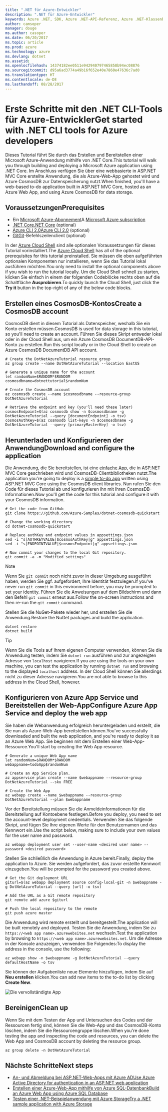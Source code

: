 ```yaml
---
title: ".NET für Azure-Entwickler"
description: ".NET für Azure-Entwickler"
keywords: Azure .NET, SDK, Azure .NET-API-Referenz, Azure .NET-Klassenbibliothek
author: camsoper
manager: douge
ms.author: casoper
ms.date: 06/20/2017
ms.topic: article
ms.prod: azure
ms.technology: azure
ms.devlang: dotnet
ms.assetid: 
ms.openlocfilehash: 14374182ee0511e942940797465858b94ec08876
ms.sourcegitcommit: d95a6ad3774a49b16f652e40e7860e47636c7ad0
ms.translationtype: HT
ms.contentlocale: de-DE
ms.lasthandoff: 08/28/2017
---
```

# <a name="get-started-with-net-cli-tools-for-azure-developers"></a><span data-ttu-id="6dd05-104">Erste Schritte mit den .NET CLI-Tools für Azure-Entwickler</span><span class="sxs-lookup"><span data-stu-id="6dd05-104">Get started with .NET CLI tools for Azure developers</span></span>

<span data-ttu-id="6dd05-105">Dieses Tutorial führt Sie durch das Erstellen und Bereitstellen einer Microsoft Azure-Anwendung mithilfe von .NET Core.</span><span class="sxs-lookup"><span data-stu-id="6dd05-105">This tutorial will walk you through building and deploying a Microsoft Azure application using .NET Core.</span></span>  <span data-ttu-id="6dd05-106">Im Anschluss verfügen Sie über eine webbasierte in ASP.NET MVC Core erstellte Anwendung, die als Azure-Web-App gehostet wird und Azure CosmosDB zur Datenspeicherung nutzt.</span><span class="sxs-lookup"><span data-stu-id="6dd05-106">When finished, you'll have a web-based to-do application built in ASP.NET MVC Core, hosted as an Azure Web App, and using Azure CosmosDB for data storage.</span></span>

## <a name="prerequisites"></a><span data-ttu-id="6dd05-107">Voraussetzungen</span><span class="sxs-lookup"><span data-stu-id="6dd05-107">Prerequisites</span></span>

* <span data-ttu-id="6dd05-108">Ein [Microsoft Azure-Abonnement](https://azure.microsoft.com/free/)</span><span class="sxs-lookup"><span data-stu-id="6dd05-108">A [Microsoft Azure subscription](https://azure.microsoft.com/free/)</span></span>
* [<span data-ttu-id="6dd05-109">.NET Core</span><span class="sxs-lookup"><span data-stu-id="6dd05-109">.NET Core</span></span>](https://www.microsoft.com/net/download/core) (optional)
* [<span data-ttu-id="6dd05-110">Azure CLI 2.0</span><span class="sxs-lookup"><span data-stu-id="6dd05-110">Azure CLI 2.0</span></span>](/cli/azure/install-az-cli2) (optional)
* [<span data-ttu-id="6dd05-111">Git</span><span class="sxs-lookup"><span data-stu-id="6dd05-111">Git</span></span>](https://www.git-scm.com/)-Befehlszeilenclient (optional)

<span data-ttu-id="6dd05-112">In der [Azure Cloud Shell](/azure/cloud-shell/) sind alle optionalen Voraussetzungen für dieses Tutorial vorinstalliert.</span><span class="sxs-lookup"><span data-stu-id="6dd05-112">The [Azure Cloud Shell](/azure/cloud-shell/) has all of the optional prerequisites for this tutorial preinstalled.</span></span>  <span data-ttu-id="6dd05-113">Sie müssen die oben aufgeführten optionalen Komponenten nur installieren, wenn Sie das Tutorial lokal ausführen möchten.</span><span class="sxs-lookup"><span data-stu-id="6dd05-113">You only need to install the optional components above if you wish to run the tutorial locally.</span></span>  <span data-ttu-id="6dd05-114">Um die Cloud Shell schnell zu starten, klicken Sie einfach in einem der folgenden Codeblöcke rechts oben auf die Schaltfläche **Ausprobieren**.</span><span class="sxs-lookup"><span data-stu-id="6dd05-114">To quickly launch the Cloud Shell, just click the **Try it** button in the top-right of any of the below code blocks.</span></span>

## <a name="create-a-cosmosdb-account"></a><span data-ttu-id="6dd05-115">Erstellen eines CosmosDB-Kontos</span><span class="sxs-lookup"><span data-stu-id="6dd05-115">Create a CosmosDB account</span></span>

<span data-ttu-id="6dd05-116">CosmosDB dient in diesem Tutorial als Datenspeicher, weshalb Sie ein Konto erstellen müssen.</span><span class="sxs-lookup"><span data-stu-id="6dd05-116">CosmosDB is used for data storage in this tutorial, so you'll need to create an account.</span></span>  <span data-ttu-id="6dd05-117">Führen Sie dieses Skript entweder lokal oder in der Cloud Shell aus, um ein Azure CosmosDB DocumentDB-API-Konto zu erstellen.</span><span class="sxs-lookup"><span data-stu-id="6dd05-117">Run this script locally or in the Cloud Shell to create an Azure CosmosDB DocumentDB API account.</span></span>

```azurecli-interactive
# Create the DotNetAzureTutorial resource group
az group create --name DotNetAzureTutorial --location EastUS

# Generate a unique name for the account
let randomNum=$RANDOM*$RANDOM
cosmosdbname=dotnettutorial$randomNum

# Create the CosmosDB account
az cosmosdb create --name $cosmosdbname --resource-group DotNetAzureTutorial

# Retrieve the endpoint and key (you'll need these later)
cosmosEndpoint=$(az cosmosdb show -n $cosmosdbname -g DotNetAzureTutorial --query [documentEndpoint] -o tsv)
cosmosAuthKey=$(az cosmosdb list-keys -n $cosmosdbname -g DotNetAzureTutorial --query [primaryMasterKey] -o tsv)

```

## <a name="download-and-configure-the-application"></a><span data-ttu-id="6dd05-118">Herunterladen und Konfigurieren der Anwendung</span><span class="sxs-lookup"><span data-stu-id="6dd05-118">Download and configure the application</span></span>

<span data-ttu-id="6dd05-119">Die Anwendung, die Sie bereitstellen, ist eine [einfache App](https://github.com/Azure-Samples/dotnet-cosmosdb-quickstart/), die in ASP.NET MVC Core geschrieben wird und CosmosDB-Clientbibliotheken nutzt.</span><span class="sxs-lookup"><span data-stu-id="6dd05-119">The application you're going to deploy is a [simple to-do app](https://github.com/Azure-Samples/dotnet-cosmosdb-quickstart/) written using ASP.NET MVC Core using the CosmosDB client libraries.</span></span>  <span data-ttu-id="6dd05-120">Nun rufen Sie den Code für dieses Tutorial ab und konfigurieren ihn mit Ihren CosmosDB-Informationen.</span><span class="sxs-lookup"><span data-stu-id="6dd05-120">Now you'll get the code for this tutorial and configure it with your CosmosDB information.</span></span>

```azurecli-interactive
# Get the code from GitHub
git clone https://github.com/Azure-Samples/dotnet-cosmosdb-quickstart

# Change the working directory
cd dotnet-cosmosdb-quickstart

# Replace authKey and endpoint values in appsettings.json
sed -i "s|AUTHKEYVALUE|$cosmosAuthKey|g" appsettings.json
sed -i "s|ENDPOINTVALUE|$cosmosEndpoint|g" appsettings.json

# Now commit your changes to the local Git repository.
git commit -a -m "Modified settings"

```

> [!NOTE]
> <span data-ttu-id="6dd05-121">Wenn Sie `git commit` noch nicht zuvor in dieser Umgebung ausgeführt haben, werden Sie ggf. aufgefordert, Ihre Identität festzulegen.</span><span class="sxs-lookup"><span data-stu-id="6dd05-121">If you've never run `git commit` in this environment before, you may be prompted to set your identity.</span></span> <span data-ttu-id="6dd05-122">Führen Sie die Anweisungen auf dem Bildschirm und dann den Befehl `git commit` erneut aus.</span><span class="sxs-lookup"><span data-stu-id="6dd05-122">Follow the on-screen instructions and then re-run the `git commit` command.</span></span>

<span data-ttu-id="6dd05-123">Stellen Sie die NuGet-Pakete wieder her, und erstellen Sie die Anwendung.</span><span class="sxs-lookup"><span data-stu-id="6dd05-123">Restore the NuGet packages and build the application.</span></span>

```azurecli-interactive
dotnet restore
dotnet build
```

> [!TIP]
> <span data-ttu-id="6dd05-124">Wenn Sie die Tools auf Ihrem eigenen Computer verwenden, können Sie die Anwendung testen, indem Sie `dotnet run` ausführen und zur angezeigten Adresse von `localhost` navigieren.</span><span class="sxs-lookup"><span data-stu-id="6dd05-124">If you are using the tools on your own machine, you can test the application by running `dotnet run` and browsing to the displayed `localhost` address.</span></span>  <span data-ttu-id="6dd05-125">In der Cloud Shell können Sie allerdings nicht zu dieser Adresse navigieren.</span><span class="sxs-lookup"><span data-stu-id="6dd05-125">You are not able to browse to this address in the Cloud Shell, however.</span></span>  

## <a name="configure-azure-app-service-and-deploy-the-web-app"></a><span data-ttu-id="6dd05-126">Konfigurieren von Azure App Service und Bereitstellen der Web-App</span><span class="sxs-lookup"><span data-stu-id="6dd05-126">Configure Azure App Service and deploy the web app</span></span>

<span data-ttu-id="6dd05-127">Sie haben die Webanwendung erfolgreich heruntergeladen und erstellt, die Sie nun als Azure-Web-App bereitstellen können.</span><span class="sxs-lookup"><span data-stu-id="6dd05-127">You've successfully downloaded and built the web application, and you're ready to deploy it as an Azure Web App.</span></span>  <span data-ttu-id="6dd05-128">Sie beginnen mit dem Erstellen einer Web-App-Ressource.</span><span class="sxs-lookup"><span data-stu-id="6dd05-128">You'll start by creating the Web App resource.</span></span>

```azurecli-interactive
# Generate a unique Web App name
let randomNum=$RANDOM*$RANDOM
webappname=todoApp$randomNum

# Create an App Service plan.
az appservice plan create --name $webappname --resource-group DotNetAzureTutorial --sku FREE

# Create the Web App
az webapp create --name $webappname --resource-group DotNetAzureTutorial --plan $webappname

```

<span data-ttu-id="6dd05-129">Vor der Bereitstellung müssen Sie die Anmeldeinformationen für die Bereitstellung auf Kontoebene festlegen.</span><span class="sxs-lookup"><span data-stu-id="6dd05-129">Before you deploy, you need to set the account-level deployment credentials.</span></span>  <span data-ttu-id="6dd05-130">Verwenden Sie das folgende Skript, und fügen Sie Ihre eigenen Werte für den Benutzernamen und das Kennwort ein.</span><span class="sxs-lookup"><span data-stu-id="6dd05-130">Use the script below, making sure to include your own values for the user name and password.</span></span>

```azurecli-interactive
az webapp deployment user set --user-name <desired user name> --password <desired password>
```

<span data-ttu-id="6dd05-131">Stellen Sie schließlich die Anwendung in Azure bereit.</span><span class="sxs-lookup"><span data-stu-id="6dd05-131">Finally, deploy the application to Azure.</span></span>  <span data-ttu-id="6dd05-132">Sie werden aufgefordert, das zuvor erstellte Kennwort einzugeben.</span><span class="sxs-lookup"><span data-stu-id="6dd05-132">You will be prompted for the password you created above.</span></span>

```azurecli-interactive
# Get the Git deployment URL
giturl=$(az webapp deployment source config-local-git -n $webappname -g DotNetAzureTutorial --query [url] -o tsv)

# Add the URL as a Git remote repository
git remote add azure $giturl

# Push the local repository to the remote
git push azure master
```

<span data-ttu-id="6dd05-133">Die Anwendung wird remote erstellt und bereitgestellt.</span><span class="sxs-lookup"><span data-stu-id="6dd05-133">The application will be built remotely and deployed.</span></span>  <span data-ttu-id="6dd05-134">Testen Sie die Anwendung, indem Sie zu `https://<web app name>.azurewebsites.net` wechseln.</span><span class="sxs-lookup"><span data-stu-id="6dd05-134">Test the application by browsing to `https://<web app name>.azurewebsites.net`.</span></span>  <span data-ttu-id="6dd05-135">Um die Adresse in der Konsole anzuzeigen, verwenden Sie Folgendes:</span><span class="sxs-lookup"><span data-stu-id="6dd05-135">To display the address in the console, use the following:</span></span>

```azurecli-interactive
az webapp show -n $webappname -g DotNetAzureTutorial --query defaultHostName -o tsv
```

<span data-ttu-id="6dd05-136">Sie können der Aufgabenliste neue Elemente hinzufügen, indem Sie auf **Neu erstellen** klicken.</span><span class="sxs-lookup"><span data-stu-id="6dd05-136">You can add new items to the to-do list by clicking **Create New**.</span></span>

![Die vervollständigte App](./media/dotnet-quickstart/todo.png)

## <a name="clean-up"></a><span data-ttu-id="6dd05-138">Bereinigen</span><span class="sxs-lookup"><span data-stu-id="6dd05-138">Clean up</span></span>

<span data-ttu-id="6dd05-139">Wenn Sie mit dem Testen der App und Untersuchen des Codes und der Ressourcen fertig sind, können Sie die Web-App und das CosmosDB-Konto löschen, indem Sie die Ressourcengruppe löschen.</span><span class="sxs-lookup"><span data-stu-id="6dd05-139">When you're done testing the app and inspecting the code and resources, you can delete the Web App and CosmosDB account by deleting the resource group.</span></span>

```azurecli-interactive
az group delete -n DotNetAzureTutorial
```

## <a name="next-steps"></a><span data-ttu-id="6dd05-140">Nächste Schritte</span><span class="sxs-lookup"><span data-stu-id="6dd05-140">Next steps</span></span>

* [<span data-ttu-id="6dd05-141">An- und Abmeldung bei ASP.NET-Web-Apps mit Azure AD</span><span class="sxs-lookup"><span data-stu-id="6dd05-141">Use Azure Active Directory for authentication in an ASP.NET web application</span></span>](/azure/active-directory/develop/active-directory-devquickstarts-webapp-dotnet)
* [<span data-ttu-id="6dd05-142">Erstellen einer Azure-Web-App mithilfe von Azure SQL-Datenbank</span><span class="sxs-lookup"><span data-stu-id="6dd05-142">Build an Azure Web App using Azure SQL Database</span></span>](/azure/app-service-web/web-sites-dotnet-get-started)
* [<span data-ttu-id="6dd05-143">Testen einer .NET-Beispielanwendung mit Azure Storage</span><span class="sxs-lookup"><span data-stu-id="6dd05-143">Try a .NET sample application with Azure Storage</span></span>](/azure/storage/storage-samples-dotnet)


